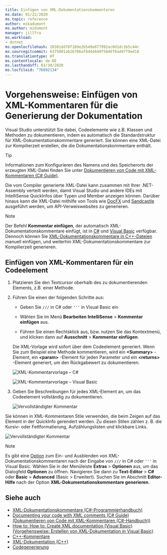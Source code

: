```yaml
---
title: Einfügen von XML-Dokumentationskommentaren
ms.date: 01/22/2020
ms.topic: reference
author: mikadumont
ms.author: midumont
manager: jillfra
ms.workload:
- dotnet
ms.openlocfilehash: 20381dd78f169e2b549e077992ac0d1dc1b5c44c
ms.sourcegitcommit: 6375001ab26786af8d4d449f5846f8a49779ed18
ms.translationtype: HT
ms.contentlocale: de-DE
ms.lasthandoff: 01/30/2020
ms.locfileid: "76892134"
---
```

# <a name="how-to-insert-xml-comments-for-documentation-generation"></a>Vorgehensweise: Einfügen von XML-Kommentaren für die Generierung der Dokumentation

Visual Studio unterstützt Sie dabei, Codeelemente wie z.B. Klassen und Methoden zu dokumentieren, indem es automatisch die Standardstruktur für XML-Dokumentationskommentare generiert. Sie können eine XML-Datei zur Kompilierzeit erstellen, die die Dokumentationskommentare enthält.

> [!TIP]
> Informationen zum Konfigurieren des Namens und des Speicherorts der erzeugten XML-Datei finden Sie unter [Dokumentieren von Code mit XML-Kommentaren (C# Guide)](/dotnet/csharp/codedoc).

Die vom Compiler generierte XML-Datei kann zusammen mit Ihrer .NET-Assembly verteilt werden, damit Visual Studio und andere IDEs mit IntelliSense QuickInfos über Typen und Member anzeigen können. Darüber hinaus kann die XML-Datei mithilfe von Tools wie [DocFX](https://dotnet.github.io/docfx/) und [Sandcastle](https://www.microsoft.com/download/details.aspx?id=10526) ausgeführt werden, um API-Verweiswebsites zu generieren.

> [!NOTE]
> Der Befehl **Kommentar einfügen**, der automatisch XML-Dokumentationskommentare einfügt, ist in [C#](/dotnet/csharp/programming-guide/xmldoc/xml-documentation-comments) und [Visual Basic](/dotnet/visual-basic/programming-guide/program-structure/how-to-create-xml-documentation) verfügbar. Dennoch können Sie [XML-Dokumentationskommentare in C++-Dateien](/cpp/build/reference/xml-documentation-visual-cpp) manuell einfügen, und weiterhin XML-Dokumentationskommentare zur Kompilierzeit generieren.

## <a name="to-insert-xml-comments-for-a-code-element"></a>Einfügen von XML-Kommentaren für ein Codeelement

1. Platzieren Sie den Textcursor oberhalb des zu dokumentierenden Elements, z.B. einer Methode.

2. Führen Sie einen der folgenden Schritte aus:

   - Geben Sie `///` in C# oder `'''` in Visual Basic ein

   - Wählen Sie im Menü **Bearbeiten** **IntelliSense** > **Kommentar einfügen** aus.

   - Führen Sie einen Rechtsklick aus, bzw. nutzen Sie das Kontextmenü, und klicken dann auf **Ausschnitt** > **Kommentar einfügen**.

   Die XML-Vorlage wird sofort über dem Codeelement generiert. Wenn Sie zum Beispiel eine Methode kommentieren, wird ein **\<Summary\>** -Element, ein **\<param\>** -Element für jeden Parameter und ein **\<returns\>** -Element generiert, um den Rückgabewert zu dokumentieren.

   ![XML-Kommentarvorlage – C#](media/doc-preview-cs.png)

   ![XML-Kommentarvorlage – Visual Basic](media/doc-preview-vb.png)

3. Geben Sie Beschreibungen für jedes XML-Element an, um das Codeelement vollständig zu dokumentieren.

   ![Vervollständigter Kommentar](media/doc-result-cs.png)

Sie können in XML-Kommentaren Stile verwenden, die beim Zeigen auf das Element in der QuickInfo gerendert werden. Zu diesen Stilen zählen z. B. die Kursiv- oder Fettformatierung, Aufzählungslisten und klickbare Links.

   ![Vervollständigter Kommentar](media/doc-styles-cs.png) 

> [!NOTE]
> Es gibt eine [Option](../../ide/reference/options-text-editor-csharp-advanced.md) zum Ein- und Ausblenden von XML-Dokumentationskommentaren nach der Eingabe von `///` in C# oder `'''` in Visual Basic. Wählen Sie in der Menüleiste **Extras** > **Optionen** aus, um das Dialogfeld **Optionen** zu öffnen. Navigieren Sie dann zu **Text-Editor** > **C#** oder **Basic** > **Advanced** (Basic > Erweitert). Suchen Sie im Abschnitt **Editor-Hilfe** nach der Option **XML-Dokumentationskommentare generieren**.

## <a name="see-also"></a>Siehe auch

- [XML-Dokumentationskommentare (C#-Programmierhandbuch)](/dotnet/csharp/programming-guide/xmldoc/xml-documentation-comments)
- [Documenting your code with XML comments (C# Guide) (Dokumentieren von Code mit XML-Kommentaren (C#-Handbuch))](/dotnet/csharp/codedoc)
- [How to: How to: Create XML documentation (Visual Basic) (Vorgehensweise: Erstellen von XML-Dokumentation in Visual Basic)](/dotnet/visual-basic/programming-guide/program-structure/how-to-create-xml-documentation)
- [C++-Kommentare](/cpp/cpp/comments-cpp)
- [XML-Dokumentation (C++)](/cpp/build/reference/xml-documentation-visual-cpp)
- [Codegenerierung](../code-generation-in-visual-studio.md)

